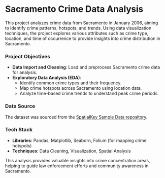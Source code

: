 # Sacramento Crime Data Analysis

This project analyzes crime data from Sacramento in January 2006, aiming to identify crime patterns, hotspots, and trends. Using data visualization techniques, the project explores various attributes such as crime type, location, and time of occurrence to provide insights into crime distribution in Sacramento.

### Project Objectives
- **Data Import and Cleaning**: Load and preprocess Sacramento crime data for analysis.
- **Exploratory Data Analysis (EDA)**:
  - Identify common crime types and their frequency.
  - Map crime hotspots across Sacramento using location data.
  - Analyze time-based crime trends to understand peak crime periods.

### Data Source
The dataset was sourced from the [SpatialKey Sample Data repository](https://support.spatialkey.com/spatialkey-sample-csv-data/).

### Tech Stack
- **Libraries**: Pandas, Matplotlib, Seaborn, Folium (for mapping crime hotspots)
- **Techniques**: Data Cleaning, Visualization, Spatial Analysis

This analysis provides valuable insights into crime concentration areas, helping to guide law enforcement efforts and community awareness in Sacramento.
